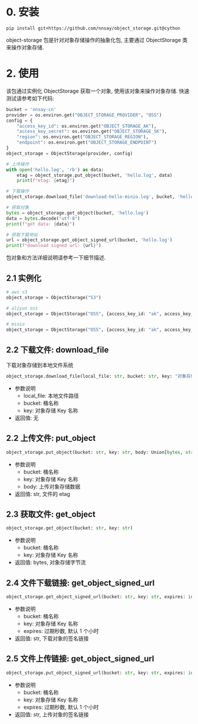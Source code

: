 # 0. 安装

```
pip install git+https://github.com/nnsay/object_storage.git@cython
```

object-storage 包是针对对象存储操作的抽象化包, 主要通过 ObjectStorage 类来操作对象存储.

# 2. 使用

该包通过实例化 ObjectStorage 获取一个对象, 使用该对象来操作对象存储. 快速测试请参考如下代码:

```python
bucket = 'nnsay-cn'
provider = os.environ.get("OBJECT_STORAGE_PROVIDER", "OSS")
config = {
    "access_key_id": os.environ.get("OBJECT_STORAGE_AK"),
    "access_key_secret": os.environ.get("OBJECT_STORAGE_SK"),
    "region": os.environ.get("OBJECT_STORAGE_REGION"),
    "endpoint": os.environ.get("OBJECT_STORAGE_ENDPOINT")
}
object_storage = ObjectStorage(provider, config)

# 上传操作
with open('hello.log', 'rb') as data:
    etag = object_storage.put_object(bucket, 'hello.log', data)
    print(f"etag: {etag}")

# 下载操作
object_storage.download_file('download-hello-minio.log', bucket, 'hello.log')

# 获取对象
bytes = object_storage.get_object(bucket, 'hello.log')
data = bytes.decode("utf-8")
print(f"get data: {data}")

# 获取下载地址
url = object_storage.get_object_signed_url(bucket, 'hello.log')
print(f"download signed url: {url}")
```

包对象和方法详细说明请参考一下细节描述.

## 2.1 实例化

```python
# aws s3
object_storage = ObjectStorage("S3")

# aliyun oss
object_storage = ObjectStorage("OSS", {access_key_id: "ak", access_key_secret:"sk", region: "oss-cn-hangzhou"})

# minio
object_storage = ObjectStorage("OSS", {access_key_id: "ak", access_key_secret:"sk", endpoint: "http://localhost:9000"})
```

## 2.2 下载文件: download_file

下载对象存储到本地文件系统

```python
object_storage.download_file(local_file: str, bucket: str, key: "对象存储Key名称")
```

- 参数说明
  - local_file: 本地文件路径
  - bucket: 桶名称
  - key: 对象存储 Key 名称
- 返回值: 无

## 2.2 上传文件: put_object

```python
object_storage.put_object(bucket: str, key: str, body: Union[bytes, str])
```

- 参数说明
  - bucket: 桶名称
  - key: 对象存储 Key 名称
  - body: 上传对象存储数据
- 返回值: str, 文件的 etag

## 2.3 获取文件: get_object

```python
object_storage.get_object(bucket: str, key: str)
```

- 参数说明
  - bucket: 桶名称
  - key: 对象存储 Key 名称
- 返回值: bytes, 对象存储字节流

## 2.4 文件下载链接: get_object_signed_url

```python
object_storage.get_object_signed_url(bucket: str, key: str, expires: int = 3600)
```

- 参数说明
  - bucket: 桶名称
  - key: 对象存储 Key 名称
  - expires: 过期秒数, 默认 1 个小时
- 返回值: str, 下载对象的签名链接

## 2.5 文件上传链接: get_object_signed_url

```python
object_storage.put_object_signed_url(bucket: str, key: str, expires: int = 3600)
```

- 参数说明
  - bucket: 桶名称
  - key: 对象存储 Key 名称
  - expires: 过期秒数, 默认 1 个小时
- 返回值: str, 上传对象的签名链接
